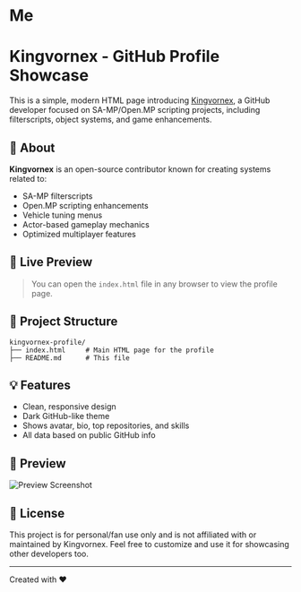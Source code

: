 # Me

# Kingvornex - GitHub Profile Showcase 

This is a simple, modern HTML page introducing [Kingvornex](https://github.com/Kingvornex), a GitHub developer focused on SA-MP/Open.MP scripting projects, including filterscripts, object systems, and game enhancements.

## 🌟 About

**Kingvornex** is an open-source contributor known for creating systems related to:
- SA-MP filterscripts
- Open.MP scripting enhancements
- Vehicle tuning menus
- Actor-based gameplay mechanics
- Optimized multiplayer features

## 🔗 Live Preview

> You can open the `index.html` file in any browser to view the profile page.

## 📂 Project Structure

```plaintext
kingvornex-profile/
├── index.html     # Main HTML page for the profile
├── README.md      # This file
````

## 💡 Features

* Clean, responsive design
* Dark GitHub-like theme
* Shows avatar, bio, top repositories, and skills
* All data based on public GitHub info

## 📸 Preview

![Preview Screenshot](https://avatars.githubusercontent.com/u/161863111?v=4)

## 📄 License

This project is for personal/fan use only and is not affiliated with or maintained by Kingvornex.
Feel free to customize and use it for showcasing other developers too.

---

Created with ❤️ 
